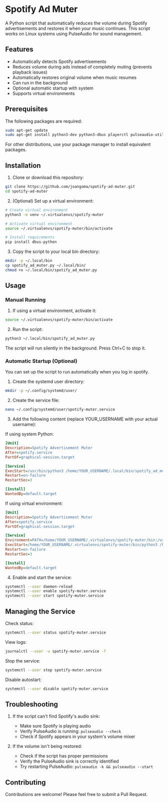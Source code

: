 # Spotify Ad Muter

A Python script that automatically reduces the volume during Spotify advertisements and restores it when your music continues. This script works on Linux systems using PulseAudio for sound management.

## Features

- Automatically detects Spotify advertisements
- Reduces volume during ads instead of completely muting (prevents playback issues)
- Automatically restores original volume when music resumes
- Can run in the background
- Optional automatic startup with system
- Supports virtual environments

## Prerequisites

The following packages are required:

```bash
sudo apt-get update
sudo apt-get install python3-dev python3-dbus playerctl pulseaudio-utils
```

For other distributions, use your package manager to install equivalent packages.

## Installation

1. Clone or download this repository:
```bash
git clone https://github.com/joangoma/spotify-ad-muter.git
cd spotify-ad-muter
```

2. (Optional) Set up a virtual environment:
```bash
# Create virtual environment
python3 -m venv ~/.virtualenvs/spotify-muter

# Activate virtual environment
source ~/.virtualenvs/spotify-muter/bin/activate

# Install requirements
pip install dbus-python
```

3. Copy the script to your local bin directory:
```bash
mkdir -p ~/.local/bin
cp spotify_ad_muter.py ~/.local/bin/
chmod +x ~/.local/bin/spotify_ad_muter.py
```

## Usage

### Manual Running

1. If using a virtual environment, activate it:
```bash
source ~/.virtualenvs/spotify-muter/bin/activate
```

2. Run the script:
```bash
python3 ~/.local/bin/spotify_ad_muter.py
```

The script will run silently in the background. Press Ctrl+C to stop it.

### Automatic Startup (Optional)

You can set up the script to run automatically when you log in spotify.


1. Create the systemd user directory:
```bash
mkdir -p ~/.config/systemd/user/
```

2. Create the service file:
```bash
nano ~/.config/systemd/user/spotify-muter.service
```

3. Add the following content (replace YOUR_USERNAME with your actual username):

If using system Python:
```ini
[Unit]
Description=Spotify Advertisement Muter
After=spotify.service
PartOf=graphical-session.target

[Service]
ExecStart=/usr/bin/python3 /home/YOUR_USERNAME/.local/bin/spotify_ad_muter.py
Restart=on-failure
RestartSec=3

[Install]
WantedBy=default.target
```

If using virtual environment:
```ini
[Unit]
Description=Spotify Advertisement Muter
After=spotify.service
PartOf=graphical-session.target

[Service]
Environment=PATH=/home/YOUR_USERNAME/.virtualenvs/spotify-muter/bin:/usr/local/sbin:/usr/local/bin:/usr/sbin:/usr/bin:/sbin:/bin
ExecStart=/home/YOUR_USERNAME/.virtualenvs/spotify-muter/bin/python3 /home/YOUR_USERNAME/.local/bin/spotify_ad_muter.py
Restart=on-failure
RestartSec=3

[Install]
WantedBy=default.target
```

4. Enable and start the service:
```bash
systemctl --user daemon-reload
systemctl --user enable spotify-muter.service
systemctl --user start spotify-muter.service
```

## Managing the Service

Check status:
```bash
systemctl --user status spotify-muter.service
```

View logs:
```bash
journalctl --user -u spotify-muter.service -f
```

Stop the service:
```bash
systemctl --user stop spotify-muter.service
```

Disable autostart:
```bash
systemctl --user disable spotify-muter.service
```

## Troubleshooting

1. If the script can't find Spotify's audio sink:
   - Make sure Spotify is playing audio
   - Verify PulseAudio is running: `pulseaudio --check`
   - Check if Spotify appears in your system's volume mixer

2. If the volume isn't being restored:
   - Check if the script has proper permissions
   - Verify the PulseAudio sink is correctly identified
   - Try restarting PulseAudio: `pulseaudio -k && pulseaudio --start`

## Contributing

Contributions are welcome! Please feel free to submit a Pull Request.
